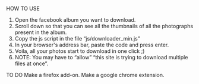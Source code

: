 ﻿HOW TO USE

1. Open the facebook album you want to download.
2. Scroll down so that you can see all the thumbnails of all the photographs present in the album.
3. Copy the js script in the file “js/downloader_min.js”
4. In your browser's address bar, paste the code and press enter.
5. Voila, all your photos start to download in one click ;)
6. NOTE: You may have to “allow” “this site is trying to download multiple files at once”.

TO DO
Make a firefox add-on.
Make a google chrome extension.

